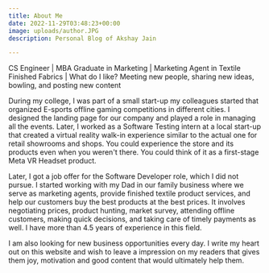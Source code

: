 ```yaml
---
title: About Me
date: 2022-11-29T03:48:23+00:00
image: uploads/author.JPG
description: Personal Blog of Akshay Jain

---
```

CS Engineer | MBA Graduate in Marketing | Marketing Agent in Textile Finished Fabrics | What do I like? Meeting new people, sharing new ideas, bowling, and posting new content  

During my college, I was part of a small start-up my colleagues started that organized E-sports offline gaming competitions in different cities. I designed the landing page for our company and played a role in managing all the events. Later, I worked as a Software Testing intern at a local start-up that created a virtual reality walk-in experience similar to the actual one for retail showrooms and shops. You could experience the store and its products even when you weren't there. You could think of it as a first-stage Meta VR Headset product.  

Later, I got a job offer for the Software Developer role, which I did not pursue. I started working with my Dad in our family business where we serve as marketing agents, provide finished textile product services, and help our customers buy the best products at the best prices. It involves negotiating prices, product hunting, market survey, attending offline customers, making quick decisions, and taking care of timely payments as well. I have more than 4.5 years of experience in this field.

 I am also looking for new business opportunities every day. I write my heart out on this website and wish to leave a impression on my readers that gives them joy, motivation and good content that would ultimately help them.